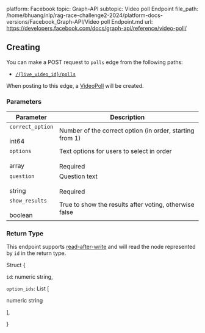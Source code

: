 platform: Facebook
topic: Graph-API
subtopic: Video poll Endpoint
file_path: /home/bhuang/nlp/rag-race-challenge2-2024/platform-docs-versions/Facebook_Graph-API/Video poll Endpoint.md
url: https://developers.facebook.com/docs/graph-api/reference/video-poll/

## Creating

You can make a POST request to `polls` edge from the following paths:

* [`/{live_video_id}/polls`](https://developers.facebook.com/docs/graph-api/reference/live-video/polls/)

When posting to this edge, a [VideoPoll](https://developers.facebook.com/docs/graph-api/reference/video-poll/) will be created.

### Parameters

| Parameter | Description |
| --- | --- |
| `correct_option`<br><br>int64 | Number of the correct option (in order, starting from 1) |
| `options`<br><br>array<string> | Text options for users to select in order<br><br>Required |
| `question`<br><br>string | Question text<br><br>Required |
| `show_results`<br><br>boolean | True to show the results after voting, otherwise false |

### Return Type

This endpoint supports [read-after-write](https://developers.facebook.com/docs/graph-api/advanced/#read-after-write) and will read the node represented by `id` in the return type.

Struct {

`id`: numeric string,

`option_ids`: List \[

numeric string

\],

}